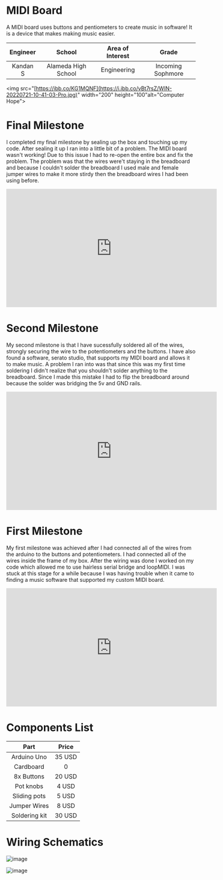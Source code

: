 ﻿# MIDI Board
A MIDI board uses buttons and pentiometers to create music in software! It is a device that makes making music easier. 

| **Engineer** | **School** | **Area of Interest** | **Grade** |
|:--:|:--:|:--:|:--:|
| Kandan S | Alameda High School |  Engineering | Incoming Sophmore

<img src="[https://ibb.co/KG1MQNF](https://i.ibb.co/vBt7rsZ/WIN-20220721-10-41-03-Pro.jpg)" width="200" height="100"alt="Computer Hope">

# Final Milestone

I completed my final milestone by sealing up the box and touching up my code. After sealing it up I ran into a little bit of a problem. The MIDI board wasn't working! Due to this issue I had to re-open the entire box and fix the problem. The problem was that the wires were't staying in the breadboard and because I couldn't solder the breadboard I used male and female jumper wires to make it more stirdy then the breadboard wires I had been using before. 

<iframe width="560" height="315" src="https://www.youtube.com/embed/D_xf1Oghi_4" title="YouTube video player" frameborder="0" allow="accelerometer; autoplay; clipboard-write; encrypted-media; gyroscope; picture-in-picture" allowfullscreen></iframe>

# Second Milestone

My second milestone is that I have sucessfully soldered all of the wires, strongly securing the wire to the potentiometers and the buttons. I have also found a software, serato studio, that supports my MIDI board and allows it to make music. A problem I ran into was that since this was my first time soldering I didn't realize that you shouldn't solder anything to the breadboard. Since I made this mistake I had to flip the breadboard around because the solder was bridging the 5v and GND rails.  

<iframe width="560" height="315" src="https://www.youtube.com/embed/xExX80YzJb4" title="YouTube video player" frameborder="0" allow="accelerometer; autoplay; clipboard-write; encrypted-media; gyroscope; picture-in-picture" allowfullscreen></iframe>

# First Milestone

My first milestone was achieved after I had connected all of the wires from the arduino to the buttons and potentiometers. I had connected all of the wires inside the frame of my box. After the wiring was done I worked on my code which allowed me to use hairless serial bridge and loopMIDI. I was stuck at this stage for a while because I was having trouble when it came to finding a music software that supported my custom MIDI board. 

<iframe width="560" height="315" src="https://www.youtube.com/embed/CZ3wmrp6F-4" title="YouTube video player" frameborder="0" allow="accelerometer; autoplay; clipboard-write; encrypted-media; gyroscope; picture-in-picture" allowfullscreen></iframe>

# Components List

| **Part** | **Price** |
|:--:|:--:|
| Arduino Uno  | 35 USD | 
| Cardboard    |    0   |
| 8x Buttons   | 20 USD |
| Pot knobs    |  4 USD |
| Sliding pots |  5 USD |
| Jumper Wires |  8 USD |
| Soldering kit| 30 USD |

# Wiring Schematics

![image](https://user-images.githubusercontent.com/108823939/180278053-93e02172-6698-4a62-ace0-b0fe671b476e.png)

![image](https://user-images.githubusercontent.com/108823939/180278002-d10516d2-9d54-4db1-86bb-54c768768d14.png)

